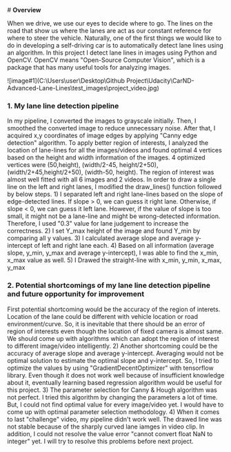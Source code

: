 \# **Overview**

When we drive, we use our eyes to decide where to go.  The lines on the road that show us where the lanes are act as our constant reference for where to steer the vehicle.  Naturally, one of the first things we would like to do in developing a self-driving car is to automatically detect lane lines using an algorithm. In this project I detect lane lines in images using Python and OpenCV.  OpenCV means "Open-Source Computer Vision", which is a package that has many useful tools for analyzing images.  

![image#1](C:\Users\user\Desktop\Github Project\Udacity\CarND-Advanced-Lane-Lines\test_images\project_video.jpg)
### 1. My lane line detection pipeline
In my pipeline, I converted the images to grayscale initially. Then, I smoothed the converted image to reduce unnecessary noise. After that, I acquired x,y coordinates of image edges by applying "Canny edge detection" algorithm. To apply better region of interests, I analyzed the location of lane-lines for all the images/videos and found optimal 4 vertices based on the height and width information of the images. 4 optimized vertices were (50,height), (width/2-45, height/2+50), (width/2+45,height/2+50), (width-50, height). The region of interest was almost well fitted with all 6 images and 2 videos. In order to draw a single line on the left and right lanes, I modified the draw_lines() function followed by below steps. 1) I separated left and right lane-lines based on the slope of edge-detected lines. If slope > 0, we can guess it right lane. Otherwise, if slope < 0, we can guess it left lane. However, if the value of slope is too small, it might not be a lane-line and might be wrong-detected information. Therefore, I used "0.3" value for lane judgement to increase the correctness. 2) I set Y_max height of the image and found Y_min by comparing all y values. 3) I calculated average slope and average y-intercept of left and right lane each. 4) Based on all information (average slope, y_min, y_max and average y-intercept), I was able to find the x_min, x_max value as well. 5) I Drawed the straight-line with x_min, y_min, x_max, y_max

### 2. Potential shortcomings of my lane line detection pipeline and future opportunity for improvement
First potential shortcoming would be the accuracy of the region of interets. Location of the lane could be different with vehicle location or road environment/curve. So, it is inevitable that there should be an error of region of interests even though the location of fixed camera is almost same. We should come up with algorithms which can adopt the region of interest to different image/video intelligently. 2) Another shortcoming could be the accuracy of average slope and average y-intercept. Averaging would not be optimal solution to estimate the optimal slope and y-intercept. So, I tried to optimize the values by using "GradientDecentOptimizer" with tensorflow library. Even though it does not work well because of insufficient knowledge about it, eventually learning based regression algorithm would be useful for this project. 3) The parameter selection for Canny & Hough algorithm was not perfect. I tried this algorithm by changing the parameters a lot of time. But, I could not find optimal value for every image/video yet. I would have to come up with optimal parameter selection methodology. 4) When it comes to last "challenge" video, my pipeline didn't work well. The drawed line was not stable because of the sharply curved lane iamges in video clip. In addition, I could not resolve the value error "cannot convert float NaN to integer" yet. I will try to resolve this problems before next project.

